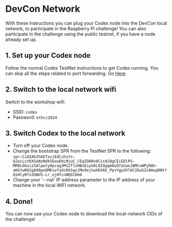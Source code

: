 # DevCon Network
With these instructions you can plug your Codex node into the DevCon local network, to participate in the Raspberry Pi challenge!
You can also participate in the challenge using the public testnet, if you have a node already set up.

## 1. Set up your Codex node
Follow the normal Codex TestNet instructions to get Codex running. You can skip all the steps related to port forwarding.
Go [Here](https://docs.codex.storage)

## 2. Switch to the local network wifi
Switch to the workshop wifi:
- SSID: `codex`
- Password: `ethcc2024`

## 3. Switch Codex to the local network
- Turn off your Codex node.
- Change the bootstrap SPR from the TestNet SPR to the following: `spr:CiUIAhIhA5TxvjEdCzhsYs-QJacLctKXGoNzNdk5bxwbhLMjuC_CEgIDARo8CicAJQgCEiEDlPG-MR0LOGxiz5Alpwty0pcag3M12TlvHBuEsyO4L8IQqqm8uQYaCwoJBMCoWPyRAh-aKkYwRAIgAX8po8MEuvfaXcRXSqnJMo9ejhaXE46E_PpvYgpdVl0CIEwSZx8AopRNtYQiHlyBfo3GWUS-Lr_ejHfcnWQGlDmO`
- Change your '--nat' IP address parameter to the IP address of your machine in the local WIFI network.

## 4. Done!
You can now use your Codex node to download the local-network CIDs of the challenge!

